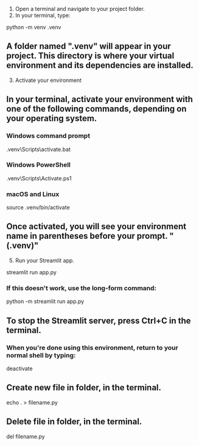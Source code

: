 1. Open a terminal and navigate to your project folder.
2. In your terminal, type:

python -m venv .venv

## A folder named ".venv" will appear in your project. This directory is where your virtual environment and its dependencies are installed.

3. Activate your environment

## In your terminal, activate your environment with one of the following commands, depending on your operating system.

### Windows command prompt

.venv\Scripts\activate.bat

### Windows PowerShell

.venv\Scripts\Activate.ps1

### macOS and Linux

source .venv/bin/activate

## Once activated, you will see your environment name in parentheses before your prompt. "(.venv)"

5. Run your Streamlit app.

streamlit run app.py

### If this doesn't work, use the long-form command:

python -m streamlit run app.py

## To stop the Streamlit server, press Ctrl+C in the terminal.

### When you're done using this environment, return to your normal shell by typing:

deactivate

## Create new file in folder, in the terminal.

echo . > filename.py

## Delete file in folder, in the terminal.

del filename.py
